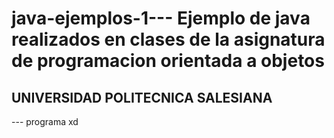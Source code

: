# java-ejemplos-1--- Ejemplo de java realizados en clases de la asignatura de programacion orientada a objetos
## UNIVERSIDAD POLITECNICA SALESIANA 
--- programa xd
